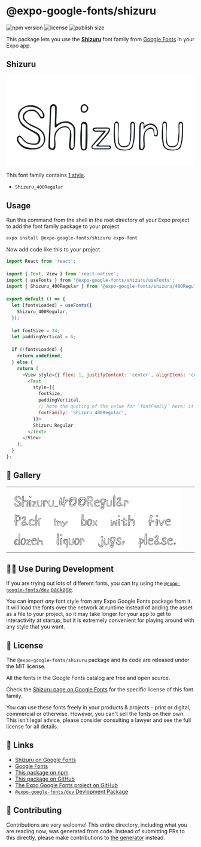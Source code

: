 # @expo-google-fonts/shizuru

![npm version](https://flat.badgen.net/npm/v/@expo-google-fonts/shizuru)
![license](https://flat.badgen.net/github/license/expo/google-fonts)
![publish size](https://flat.badgen.net/packagephobia/install/@expo-google-fonts/shizuru)

This package lets you use the [**Shizuru**](https://fonts.google.com/specimen/Shizuru) font family from [Google Fonts](https://fonts.google.com/) in your Expo app.

## Shizuru

![Shizuru](./font-family.png)

This font family contains [1 style](#-gallery).

- `Shizuru_400Regular`

## Usage

Run this command from the shell in the root directory of your Expo project to add the font family package to your project
```sh
expo install @expo-google-fonts/shizuru expo-font
```

Now add code like this to your project
```js
import React from 'react';

import { Text, View } from 'react-native';
import { useFonts } from '@expo-google-fonts/shizuru/useFonts';
import { Shizuru_400Regular } from '@expo-google-fonts/shizuru/400Regular';

export default () => {
  let [fontsLoaded] = useFonts({
    Shizuru_400Regular,
  });

  let fontSize = 24;
  let paddingVertical = 6;

  if (!fontsLoaded) {
    return undefined;
  } else {
    return (
      <View style={{ flex: 1, justifyContent: 'center', alignItems: 'center' }}>
        <Text
          style={{
            fontSize,
            paddingVertical,
            // Note the quoting of the value for `fontFamily` here; it expects a string!
            fontFamily: 'Shizuru_400Regular',
          }}>
          Shizuru Regular
        </Text>
      </View>
    );
  }
};

```

## 🔡 Gallery


||||
|-|-|-|
|![Shizuru_400Regular](.//400Regular/Shizuru_400Regular.ttf.png)||||


## 👩‍💻 Use During Development

If you are trying out lots of different fonts, you can try using the [`@expo-google-fonts/dev` package](https://github.com/expo/google-fonts/tree/master/font-packages/dev#readme).

You can import *any* font style from any Expo Google Fonts package from it. It will load the fonts
over the network at runtime instead of adding the asset as a file to your project, so it may take longer
for your app to get to interactivity at startup, but it is extremely convenient
for playing around with any style that you want.

## 📖 License

The `@expo-google-fonts/shizuru` package and its code are released under the MIT license.

All the fonts in the Google Fonts catalog are free and open source.

Check the [Shizuru page on Google Fonts](https://fonts.google.com/specimen/Shizuru) for the specific license of this font family.

You can use these fonts freely in your products & projects - print or digital, commercial or otherwise. However, you can't sell the fonts on their own. This isn't legal advice, please consider consulting a lawyer and see the full license for all details.

## 🔗 Links

- [Shizuru on Google Fonts](https://fonts.google.com/specimen/Shizuru)
- [Google Fonts](https://fonts.google.com/)
- [This package on npm](https://www.npmjs.com/package/@expo-google-fonts/shizuru)
- [This package on GitHub](https://github.com/expo/google-fonts/tree/master/font-packages/shizuru)
- [The Expo Google Fonts project on GitHub](https://github.com/expo/google-fonts)
- [`@expo-google-fonts/dev` Devlopment Package](https://github.com/expo/google-fonts/tree/master/font-packages/dev)

## 🤝 Contributing

Contributions are very welcome! This entire directory, including what you are reading now, was generated from code. Instead of submitting PRs to this directly, please make contributions to [the generator](https://github.com/expo/google-fonts/tree/master/packages/generator) instead.
